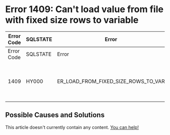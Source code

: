 
# Error 1409: Can't load value from file with fixed size rows to variable


| Error Code | SQLSTATE | Error | Description |
| --- | --- | --- | --- |
| Error Code | SQLSTATE | Error | Description |
| 1409 | HY000 | ER_LOAD_FROM_FIXED_SIZE_ROWS_TO_VAR | Can't load value from file with fixed size rows to variable |




## Possible Causes and Solutions


This article doesn't currently contain any content. [You can help!](/kb/en/writing-and-editing-knowledge-base-articles/)

